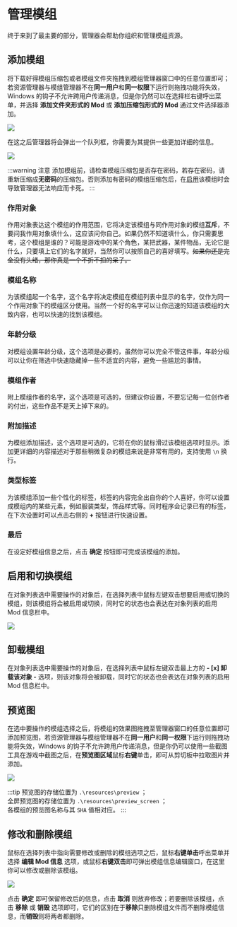 # 管理模组

终于来到了最主要的部分，管理器会帮助你组织和管理模组资源。

## 添加模组

将下载好得模组压缩包或者模组文件夹拖拽到模组管理器窗口中的任意位置即可；若资源管理器与模组管理器不在**同一用户**和**同一权限**下运行则拖拽功能将失效，Windows 的钩子不允许跨用户传递消息，但是你仍然可以在选择栏右键呼出菜单，并选择 **添加文件夹形式的 Mod** 或 **添加压缩包形式的 Mod** 通过文件选择器添加。

![](/static/image/b4ddc575.png)

在这之后管理器将会弹出一个队列框，你需要为其提供一些更加详细的信息。

![](/static/image/c11cc536.png)

:::warning 注意
添加模组前，请检查模组压缩包是否存在密码，若存在密码，请重新压缩成**无密码**的压缩包。否则添加有密码的模组压缩包后，在[启用](#启用和切换模组)该模组时会导致管理器无法响应而卡死。
:::

### 作用对象 <Badge type="warning" text="必填项" />

作用对象表达这个模组的作用范围，它将决定该模组与同作用对象的模组**互斥**，不要问我作用对象填什么，这应该问你自己。如果仍然不知道填什么，你只需要思考，这个模组是谁的？可能是游戏中的某个角色，某把武器，某件物品，无论它是什么，只要填上它们的名字就好，当然你可以按照自己的喜好填写。~~如果你还是完全没有头绪，那你真是一个不折不扣的呆子。~~

### 模组名称 <Badge type="warning" text="必填项" />

为该模组起一个名字，这个名字将决定模组在模组列表中显示的名字，仅作为同一个作用对象下的模组区分使用。当然一个好的名字可以让你迅速的知道该模组的大致内容，也可以快速的找到该模组。

### 年龄分级 <Badge type="warning" text="必填项" />

对模组设置年龄分级，这个选项是必要的，虽然你可以完全不管这件事，年龄分级可以让你在筛选中快速隐藏掉一些不适宜的内容，避免一些尴尬的事情。

### 模组作者 <Badge type="info" text="选填项" />

附上模组作者的名字，这个选项是可选的，但建议你设置，不要忘记每一位创作者的付出，这些作品不是天上掉下来的。

### 附加描述 <Badge type="info" text="选填项" />

为模组添加描述，这个选项是可选的，它将在你的鼠标滑过该模组选项时显示。添加更详细的内容描述对于那些稍微复杂的模组来说是非常有用的，支持使用 `\n` 换行。

### 类型标签 <Badge type="info" text="选填项" />

为该模组添加一些个性化的标签，标签的内容完全出自你的个人喜好，你可以设置成模组内的某些元素，例如服装类型，饰品样式等。同时程序会记录已有的标签，在下次设置时可以点击右侧的 **+** 按钮进行快速设置。

### 最后

在设定好模组信息之后，点击 **确定** 按钮即可完成该模组的添加。


## 启用和切换模组

在对象列表选中需要操作的对象后，在选择列表中鼠标左键双击想要启用或切换的模组，则该模组将会被启用或切换，同时它的状态也会表达在对象列表的启用 Mod 信息栏中。

![](/static/image/65857a16.png)


## 卸载模组

在对象列表选中需要操作的对象后，在选择列表中鼠标左键双击最上方的 <strong>- [x] 卸载该对象 -</strong> 选项，则该对象将会被卸载，同时它的状态也会表达在对象列表的启用 Mod 信息栏中。


## 预览图

在选中要操作的模组选择之后，将模组的效果图拖拽至管理器窗口的任意位置即可添加预览图，若资源管理器与模组管理器不在**同一用户**和**同一权限**下运行则拖拽功能将失效，Windows 的钩子不允许跨用户传递消息，但是你仍可以使用一些截图工具在游戏中截图之后，在**预览图区域**鼠标**右键**单击，即可从剪切板中拉取图片并添加。

![](/static/image/c6435374.png)

:::tip 
预览图的存储位置为 `.\resources\preview` ； <br/>
全屏预览图的存储位置为 `.\resources\preview_screen` ； <br/>
各模组的预览图名称与其 `SHA` 值相对应。
:::

## 修改和删除模组

鼠标在选择列表中指向需要修改或删除的模组选项之后，鼠标**右键单击**呼出菜单并选择 **编辑 Mod 信息** 选项，或鼠标**右键双击**即可弹出模组信息编辑窗口，在这里你可以修改或删除该模组。

![](/static/image/1be75ae4.png)

点击 **确定** 即可保留修改后的信息，点击 **取消** 则放弃修改；若要删除该模组，点击 **移除** 或 **销毁** 选项即可，它们的区别在于**移除**只删除模组文件而不删除模组信息，而**销毁**则将两者都删除。
